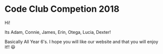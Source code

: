 # Code Club Competion 2018

Hi!

Its Adam, Connie, James, Erin, Otega, Lucia, Dexter!

Basically All Year 6's.
I hope you will like our website and that you will enjoy it!! 😃 
